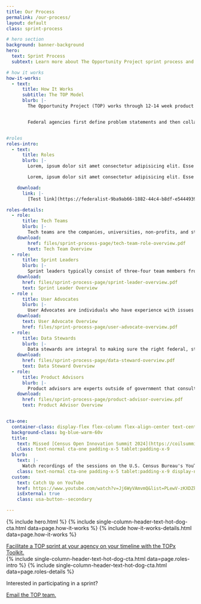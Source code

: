 ```yaml
---
title: Our Process
permalink: /our-process/
layout: default
class: sprint-process

# hero section
background: banner-background
hero:
  text: Sprint Process
  subtext: Learn more about The Opportunity Project sprint process and participant roles.

# how it works
how-it-works:
  - text:
      title: How It Works
      subtitle: The TOP Model
      blurb: |-
        The Opportunity Project (TOP) works through 12-14 week product development cycles—called ‘sprints.’<br><br>


        Federal agencies first define problem statements and then collaborate with technologists and community advocates outside of government, who rapidly build digital products to solve those challenges using open data.


#roles
roles-intro:
  - text:
      title: Roles
      blurb: |-
        Lorem, ipsum dolor sit amet consectetur adipisicing elit. Esse nesciunt impedit hic. Numquam illum obcaecati quasi!<br><br>

        Lorem, ipsum dolor sit amet consectetur adipisicing elit. Esse nesciunt impedit hic. Numquam illum obcaecati quasi!

    download:
      link: |-
        [Test link](https://federalist-9ba9ab66-1882-44c4-b8df-e5444939133c.sites.pages.cloud.gov/preview/uscensusbureau/the-opportunity-project/sadiejay-update-sprint/sprints/)

roles-details:
  - role:
      title: Tech Teams
      blurb: |-
        Tech teams are the companies, universities, non-profits, and students who build digital products in the sprints. They design, develop, and launch the products they build, and own and maintain the products after the sprints. Teams may also develop non-digital products, such as toolkits, policy interventions and more.
    download:
        href: files/sprint-process-page/tech-team-role-overview.pdf
        text: Tech Team Overview
  - role:
      title: Sprint Leaders
      blurb: |-
        Sprint leaders typically consist of three-four team members from the federal agency or NGO that identify major challenges facing the public within their mission areas. During the 12-14 week sprint, experts and data stewards from each agency or NGO will provide feedback to the participating teams and assistance working with federal open data.
    download:
      href: files/sprint-process-page/sprint-leader-overview.pdf
      text: Sprint Leader Overview
  - role :
      title: User Advocates
      blurb: |-
        User Advocates are individuals who have experience with issues directly related to the challenges, and who work closely with end-users. Even better, they can be individuals who have experienced the problem directly. Community leaders, local or national advocates, service providers, and people with direct lived experience make great user advocates.
    download:
      text: User Advocate Overview
      href: files/sprint-process-page/user-advocate-overview.pdf
  - role:
      title: Data Stewards
      blurb: |-
        Data stewards are integral to making sure the right federal, state or local open data is used, and help to answer technical questions participants may have.
    download:
      href: files/sprint-process-page/data-steward-overview.pdf
      text: Data Steward Overview
  - role:
      title: Product Advisors
      blurb: |-
        Product advisors are experts outside of government that consult and help teams develop products with a viable long term strategy; making sure that the product can be maintained and has a real, lasting impact on the intended end user after the sprint.
    download:
      href: files/sprint-process-page/product-advisor-overview.pdf
      text: Product Advisor Overview


cta-one:
  container-class: display-flex flex-column flex-align-center text-center cta-one
  background-class: bg-blue-warm-60v
  title:
    text: Missed [Census Open Innovation Summit 2024](https://coilsummit2024.splashthat.com/)? Watch the recordings on YouTube, featuring 25 sessions, more than 90 speakers, and 30 new tech products.
    class: text-normal cta-one padding-x-5 tablet:padding-x-9
  blurb:
    text: |-
      Watch recordings of the sessions on the U.S. Census Bureau's YouTube channel:
    class: text-normal cta-one padding-x-5 tablet:padding-x-9 display-none
  custom:
    text: Catch Up on YouTube
    href: https://www.youtube.com/watch?v=Jj6WyVAmvmQ&list=PLewV-zKXDZkghdjPUCmmU02T7xI2dUPme
    isExternal: true
    class: usa-button--secondary

---
```


{% include hero.html %}
{% include single-column-header-text-hot-dog-cta.html data=page.how-it-works %}
{% include how-it-works-details.html data=page.how-it-works %}

<section class="grid-container padding-y-7 padding-x-4 bg-blue header-text-hot-dog">
  <div>
    <a href="https://opportunity.census.gov/topx-toolkit/" target="_blank"
      class="usa-button text-ink padding-y-1 padding-x-3 usa-button--outline margin-top-4 site-button">
      Facilitate a TOP sprint at your agency on your timeline with the TOPx Toolkit.
    </a>
  </div>
</section>
{% include single-column-header-text-hot-dog-cta.html data=page.roles-intro %}
{% include single-column-header-text-hot-dog-cta.html data=page.roles-details %}
<section class="bg-white header-text-hot-dog padding-y-3 display-flex flex-justify-end">
  <div class="radius-left-pill semi-cta bg-blue">
    <div class="grid-container padding-x-4">
      <p>Interested in participating in a sprint?</p>
    <a href="{{ site.baseurl }}/{{ site.annual_reports.2019 }}" target="_blank"
      class="text-ink padding-y-1 margin-top-4">
      Email the TOP team.
    </a>
    </div>
  </div>
</section>
